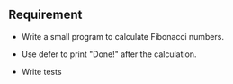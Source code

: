 ## Requirement

- Write a small program to calculate Fibonacci numbers.

- Use defer to print "Done!" after the calculation.

- Write tests